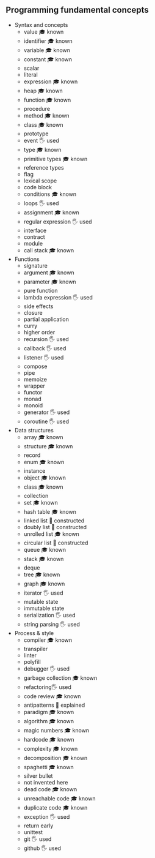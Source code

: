 ## Programming fundamental concepts

- Syntax and concepts
  - value 🎓 known
  - identifier 🎓 known
  - variable 🎓 known
  - constant 🎓 known
  - scalar
  - literal
  - expression 🎓 known
  - heap 🎓 known
  - function 🎓 known
  - procedure
  - method 🎓 known
  - class 🎓 known
  - prototype
  - event 🖐️ used
  - type 🎓 known
  - primitive types 🎓 known
  - reference types
  - flag
  - lexical scope
  - code block
  - conditions 🎓 known
  - loops 🖐️ used
  - assignment 🎓 known
  - regular expression 🖐️ used
  - interface
  - contract
  - module
  - call stack 🎓 known
- Functions
  - signature
  - argument 🎓 known
  - parameter 🎓 known
  - pure function
  - lambda expression 🖐️ used
  - side effects
  - closure
  - partial application
  - curry
  - higher order
  - recursion 🖐️ used
  - callback 🖐️ used
  - listener 🖐️ used
  - compose
  - pipe
  - memoize
  - wrapper
  - functor
  - monad
  - monoid
  - generator 🖐️ used
  - coroutine 🖐️ used
- Data structures
  - array 🎓 known
  - structure 🎓 known
  - record
  - enum 🎓 known
  - instance 
  - object 🎓 known
  - class 🎓 known
  - collection
  - set 🎓 known
  - hash table 🎓 known
  - linked list 🚀 constructed
  - doubly list 🚀 constructed
  - unrolled list 🎓 known
  - circular list 🚀 constructed
  - queue 🎓 known
  - stack 🎓 known
  - deque
  - tree 🎓 known
  - graph 🎓 known
  - iterator 🖐️ used
  - mutable state
  - immutable state 
  - serialization 🖐️ used
  - string parsing 🖐️ used
- Process & style
  - compiler 🎓 known
  - transpiler
  - linter
  - polyfill
  - debugger 🖐️ used
  - garbage collection 🎓 known
  - refactoring🖐️ used
  - code review 🎓 known
  - antipatterns 🙋 explained
  - paradigm 🎓 known
  - algorithm 🎓 known
  - magic numbers 🎓 known
  - hardcode 🎓 known
  - complexity 🎓 known
  - decomposition 🎓 known
  - spaghetti 🎓 known
  - silver bullet
  - not invented here
  - dead code 🎓 known
  - unreachable code 🎓 known
  - duplicate code 🎓 known
  - exception 🖐️ used
  - return early
  - unittest
  - git 🖐️ used
  - github 🖐️ used
